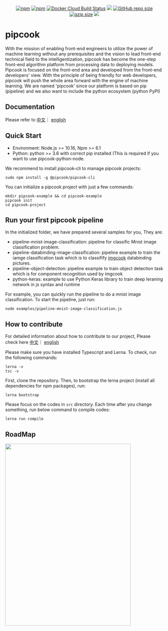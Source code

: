 <p align="center">
  <a href="https://www.npmjs.com/package/@pipcook/pipcook-core"><img alt="npm" src="https://img.shields.io/npm/dm/@pipcook/pipcook-core"></a>
  <a href="https://www.npmjs.com/package/@pipcook/pipcook-core"><img alt="npm" src="https://img.shields.io/npm/v/@pipcook/pipcook-core"></a>
  <a href="https://hub.docker.com/r/pipcook/pipcook"><img alt="Docker Cloud Build Status" src="https://img.shields.io/docker/cloud/build/pipcook/pipcook"></a>
  <a href="https://www.npmjs.com/package/rax"><img src="https://img.shields.io/npm/dm/rax.svg"></a>
  <a href="https://github.com/alibaba/pipcook"><img alt="GitHub repo size" src="https://img.shields.io/github/repo-size/alibaba/pipcook"></a>
  <a href="https://github.com/alibaba/pipcook"><img src="https://img.shields.io/github/issues/alibaba/pipcook" alt="gzip size"></a>
  <a href="https://opensource.org/licenses/Apache-2.0"> <img src="https://img.shields.io/badge/License-Apache%202.0-blue.svg"></a>
</p>

# pipcook

With the mission of enabling front-end engineers to utilize the power of machine learning without any prerequisites and the vision to lead front-end technical field to the intelligentization, pipcook has become the one-step front-end algorithm platform from processing data to deploying models. Pipcook is focused on the front-end area and developed from the front-end developers' view. With the principle of being friendly for web developers, pipcook will push the whole area forward with the engine of machine learning. We are named 'pipcook' since our platform is based on pip (pipeline) and we also want to include the python ecosystem (python PyPI)

## Documentation

Please refer to [中文](https://alibaba.github.io/pipcook/doc/pipcook%20%E6%98%AF%E4%BB%80%E4%B9%88-zh)｜ [english](https://alibaba.github.io/pipcook/doc/What%20is%20Pipcook%3F-en)

## Quick Start

- Environment: Node.js >= 10.16, Npm >= 6.1
- Python: python >= 3.6 with correct pip installed (This is required if you want to use pipcook-python-node. 

We recommend to install pipcook-cli to manage pipcook projects:
```
sudo npm install -g @pipcook/pipcook-cli
```

You can initialize a pipcook project with just a few commands:
```
mkdir pipcook-example && cd pipcook-example
pipcook init
cd pipcook-project
```


## Run your first pipcook pipeline
In the initialized folder, we have prepared several samples for you, They are:

- pipeline-mnist-image-classification: pipeline for classific Mnist image classification problem.
- pipeline-databinding-image-classification: pipeline example to train the iamge classification task which is to classifify [imgcook](https://www.imgcook.com/) databinding pictures.
- pipeline-object-detection: pipeline example to train object detection task which is for component recognition used by imgcook
- python-keras: example to use Python Keras library to train deep leraning network in js syntax and runtime

For example, you can quickly run the pipeline to do a mnist image classification. To start the pipeline, just run:
```
node examples/pipeline-mnist-image-classification.js
```

## How to contribute

For detailed information about how to contribute to our project, Please check here [中文](https://alibaba.github.io/pipcook/doc/%E5%BC%80%E5%8F%91%E8%80%85%E6%89%8B%E5%86%8C-zh)｜ [english](https://alibaba.github.io/pipcook/doc/developer%20guide-en)

Please make sure you have installed Typescript and Lerna. To check, run the following commands:
```
lerna -v
tsc -v
```

First, clone the repository. Then, to bootstrap the lerna project (install all dependencies for npm packages), run:
```
lerna bootstrap
```
Please focus on the codes in `src` directory. Each time after you change something, run below command to compile codes:
```
lerna run compile
```

## RoadMap
 <img  src="https://img.alicdn.com/tfs/TB1qsKJtkT2gK0jSZFkXXcIQFXa-824-1178.jpg"  width="400"  height="580">